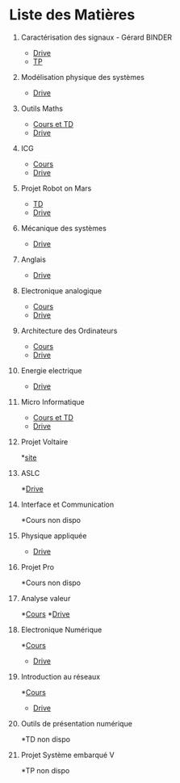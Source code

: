 Liste des Matières
=========================

1. Caractérisation des signaux - Gérard BINDER

   * [Drive](https://drive.google.com/drive/folders/1JmfLuTsnkN_ltNG1prs-6ZQt7Mnl05wd)
   * [TP](https://e-formation.uha.fr/course/view.php?id=419)

2. Modélisation physique des systèmes

   * [Drive](https://drive.google.com/drive/folders/1P1mBcu0cokKL6by0030NMCYmZ62E6xlH)

3. Outils Maths

   * [Cours et TD](https://e-formation.uha.fr/course/view.php?id=5536)
   * [Drive](https://drive.google.com/drive/folders/1A6ZVs0c6wB0i3zThlSJirIbfex_mbng2)

4. ICG

   * [Cours](https://cs.laurent-thiry.fr/page/summary)
   * [Drive](https://drive.google.com/drive/folders/1rlpykx4PGKQcqikQy3UmZoMLr7CalrJA)

5. Projet Robot on Mars

   * [TD](https://e-formation.uha.fr/course/view.php?id=851)
   * [Drive](https://drive.google.com/drive/folders/1Xps49tVTrwGuv9TQ7pOZh_e9-cVhpY5d)

6. Mécanique des systèmes

   * [Drive](https://drive.google.com/drive/folders/1LuAnH43Ymcjwwp3lH0XpIYWFv6BQ4j8s)

7. Anglais

   * [Drive](https://drive.google.com/drive/folders/1RflCefWKuZx3K0lu8P3T2duGU0ScGn66)

8. Electronique analogique

   * [Cours](https://e-formation.uha.fr/course/view.php?id=11127)
   * [Drive](https://drive.google.com/drive/folders/1Y7WxKXnRcg9-HgtJLQjcuUtpwgJof4kb)

9. Architecture des Ordinateurs

   * [Cours](https://e-formation.uha.fr/course/view.php?id=45)
   * [Drive](https://drive.google.com/drive/folders/1-y8fdd0yfokYyzXfIAVLlWbYX_azrJ0t)

10. Energie electrique

    * [Drive](https://drive.google.com/drive/folders/1-bGzSQBxFWv0OWDCBZk6zE2OKQni1bcc)

11. Micro Informatique

    * [Cours et TD](https://e-formation.uha.fr/course/view.php?id=6201)
    * [Drive](https://drive.google.com/drive/folders/1YeSk-Ztx9YSczyOkSeJlTj6viNL0QYgP)

12. Projet Voltaire

    *[site](https://www.projet-voltaire.fr/voltaire/com.woonoz.gwt.woonoz.Voltaire/Voltaire.html?returnUrl=www.projet-voltaire.fr/choix-parcours/&applicationCode=pv)

13. ASLC

    *[Drive](https://drive.google.com/drive/folders/1wFmyhqZHFtFsxgXa341ZI03sxSqsCCQ_)

14. Interface et Communication

    *Cours non dispo

15. Physique appliquée

    * [Drive](https://drive.google.com/drive/folders/1NsdX7BWqD8HTOMNXn7DoTUY8PaYExwPT)

16. Projet Pro

    *Cours non dispo

17. Analyse valeur

    *[Cours](https://e-formation.uha.fr/course/view.php?id=1073)
    *[Drive](https://drive.google.com/drive/folders/1WfAM1LQuktjXGSy1jiM1dDQiG4w9UIdV)

18. Electronique Numérique

    *[Cours](https://e-formation.uha.fr/course/view.php?id=1202)
    * [Drive](https://drive.google.com/drive/folders/1gNHYwonbsvDhpgPZre0elZxMI01C7Rs6)

19. Introduction au réseaux

    *[Cours](https://e-formation.uha.fr/course/view.php?id=2997)
    * [Drive](https://drive.google.com/drive/folders/1VfFRPvLYTUZ8Co2Y1kl-3RaOK3gC3DTa)

20. Outils de présentation numérique

    *TD non dispo

21. Projet Système embarqué V

    *TP non dispo